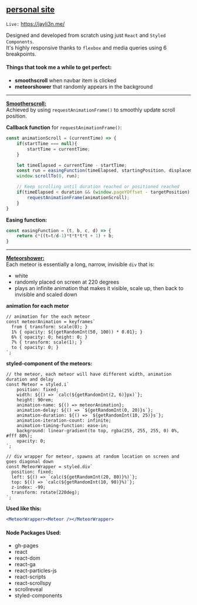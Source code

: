 ## [personal site](https://jayli3n.me/)
`Live:` https://jayli3n.me/

Designed and developed from scratch using just `React` and `Styled Components`.<br>
It's highly responsive thanks to `flexbox` and media queries using 6 breakpoints.

#### Things that took me a while to get perfect:
- **smoothscroll** when navbar item is clicked
- **meteorshower** that randomly appears in the background

------------

<ins>**Smootherscroll:**</ins><br>
Achieved by using `requestAnimationFrame()` to smoothly update scroll position.

**Callback function** for `requestAnimationFrame()`:
``` javascript
const animationScroll = (currentTime) => {
	if(startTime === null){
		startTime = currentTime;
	}

	let timeElapsed = currentTime - startTime;
	const run = easingFunction(timeElapsed, startingPosition, displacement, duration);
	window.scrollTo(0, run);

	// Keep scrolling until duration reached or positioned reached
	if(timeElapsed < duration && (window.pageYOffset - targetPosition) !== 0){
		requestAnimationFrame(animationScroll);
	}
}
```
**Easing function:**
```javascript
const easingFunction = (t, b, c, d) => {
	return c*((t=t/d-1)*t*t*t*t + 1) + b;
}
```
------------

<ins>**Meteorshower:**</ins><br>
Each meteor is essentially a long, narrow, invisible `div` that is:
- white
- randomly placed on screen at 220 degrees
- plays an infinite animation that makes it visible, scale up, then back to invisible and scaled down

**animation for each metor**
```jss
// animation for the each meteor
const meteorAnimation = keyframes`
  from { transform: scale(0); }
  1% { opacity: ${(getRandomInt(50, 100)) * 0.01}; } 
  6% { opacity: 0; height: 0; }
  7% { transform: scale(1); }
  to { opacity: 0; }
`;
```

**styled-component of the meteors:**
```jss
// the meteor, each meteor will have different width, animation duration and delay
const Meteor = styled.i`
	position: fixed;
	width: ${() => `calc(${getRandomInt(2, 6)}px)`};
	height: 90rem;
	animation-name: ${() => meteorAnimation};
	animation-delay: ${() => `${getRandomInt(0, 20)}s`};
	animation-duration: ${() => `${getRandomInt(10, 25)}s`};
	animation-iteration-count: infinite;
	animation-timing-function: ease-in;
	background: linear-gradient(to top, rgba(255, 255, 255, 0) 0%, #fff 80%);
	opacity: 0;
`;
```

```jss
// div wrapper for meteor, spawns at random location on screen and goes diagonal down
const MeteorWrapper = styled.div`
  position: fixed;
  left: ${() => `calc(${getRandomInt(20, 80)}%)`};
  top: ${() => `calc(${getRandomInt(10, 90)}%)`};
  z-index: -99;
  transform: rotate(220deg);
`;
```
**Used like this:**
```jsx
<MeteorWrapper><Meteor /></MeteorWrapper>
```

#### Node Packages Used:
- gh-pages
- react
- react-dom
- react-ga
- react-particles-js
- react-scripts
- react-scrollspy
- scrollreveal
- styled-components
